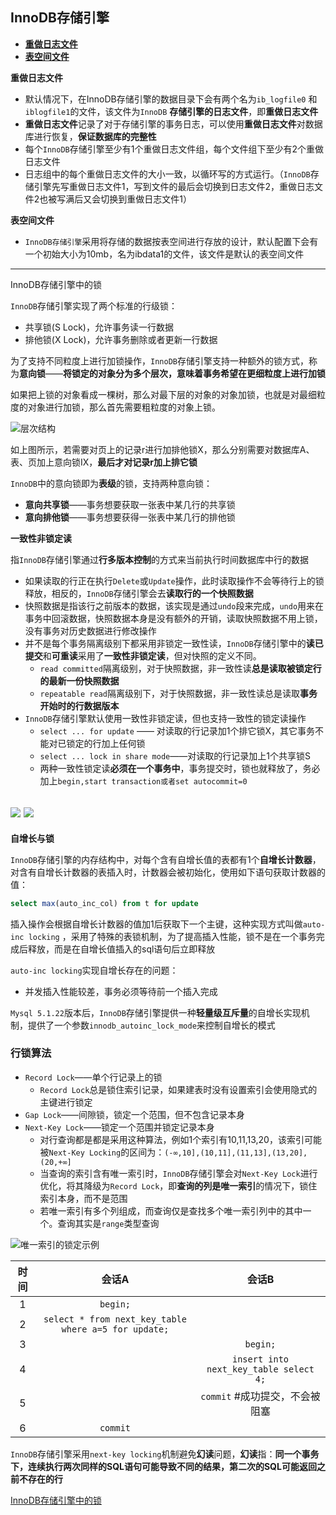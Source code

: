 ## InnoDB存储引擎



+ <a href="#redoFile">**重做日志文件**</a>
+ <a href="#tableFile">**表空间文件**</a>





<a name="redoFile">**重做日志文件**</a>

+ 默认情况下，在InnoDB存储引擎的数据目录下会有两个名为`ib_logfile0` 和`iblogfile1`的文件，该文件为`InnoDB` **存储引擎的日志文件**，即**重做日志文件**
+ **重做日志文件**记录了对于存储引擎的事务日志，可以使用**重做日志文件**对数据库进行恢复，**保证数据库的完整性**
+ 每个`InnoDB`存储引擎至少有1个重做日志文件组，每个文件组下至少有2个重做日志文件
+ 日志组中的每个重做日志文件的大小一致，以循环写的方式运行。（`InnoDB`存储引擎先写重做日志文件1，写到文件的最后会切换到日志文件2，重做日志文件2也被写满后又会切换到重做日志文件1）



<a name="tableFile">**表空间文件**</a>

+ `InnoDB存储引擎`采用将存储的数据按表空间进行存放的设计，默认配置下会有一个初始大小为10mb，名为ibdata1的文件，该文件是默认的表空间文件






----

<a name="InnodbLock">InnoDB存储引擎中的锁</a>


`InnoDB`存储引擎实现了两个标准的行级锁：

+ 共享锁(S Lock)，允许事务读一行数据
+ 排他锁(X Lock)，允许事务删除或者更新一行数据



为了支持不同粒度上进行加锁操作，`InnoDB`存储引擎支持一种额外的锁方式，称为**意向锁**——**将锁定的对象分为多个层次，意味着事务希望在更细粒度上进行加锁**



如果把上锁的对象看成一棵树，那么对最下层的对象的对象加锁，也就是对最细粒度的对象进行加锁，那么首先需要粗粒度的对象上锁。

![层次结构](https://github.com/HurricanGod/Home/blob/master/redis/img/%E5%B1%82%E6%AC%A1%E7%BB%93%E6%9E%84.png)

如上图所示，若需要对页上的记录r进行加排他锁X，那么分别需要对数据库A、表、页加上意向锁IX，**最后才对记录r加上排它锁**



`InnoDB`中的意向锁即为**表级**的锁，支持两种意向锁：

+ **意向共享锁**——事务想要获取一张表中某几行的共享锁
+ **意向排他锁**——事务想要获得一张表中某几行的排他锁



**一致性非锁定读**

指`InnoDB`存储引擎通过**行多版本控制**的方式来当前执行时间数据库中行的数据

+ 如果读取的行正在执行`Delete`或`Update`操作，此时读取操作不会等待行上的锁释放，相反的，`InnoDB`存储引擎会去**读取行的一个快照数据**
+ 快照数据是指该行之前版本的数据，该实现是通过`undo`段来完成，`undo`用来在事务中回滚数据，快照数据本身是没有额外的开销，读取快照数据不用上锁，没有事务对历史数据进行修改操作
+ 并不是每个事务隔离级别下都采用非锁定一致性读，`InnoDB`存储引擎中的**读已提交**和**可重读**采用了**一致性非锁定读**，但对快照的定义不同。
  + `read committed`隔离级别，对于快照数据，非一致性读**总是读取被锁定行的最新一份快照数据**
  + `repeatable read`隔离级别下，对于快照数据，非一致性读总是读取**事务开始时的行数据版本**
+ `InnoDB`存储引擎默认使用一致性非锁定读，但也支持一致性的锁定读操作
  + `select ... for update` —— 对读取的行记录加1个排它锁X，其它事务不能对已锁定的行加上任何锁
  + `select ... lock in share mode`——对读取的行记录加上1个共享锁S
  + 两种一致性锁定读**必须在一个事务中**，事务提交时，锁也就释放了，务必加上`begin,start transaction或者set autocommit=0`

![](https://github.com/HurricanGod/Home/blob/master/redis/img/%E9%9D%9E%E9%94%81%E5%AE%9A%E4%B8%80%E8%87%B4%E6%80%A7%E8%AF%BB.png)
![](https://github.com/HurricanGod/Home/blob/master/redis/img/%E9%9D%9E%E9%94%81%E5%AE%9A%E4%B8%80%E8%87%B4%E6%80%A7%E8%AF%BB.gif)
-----

**自增长与锁**

`InnoDB`存储引擎的内存结构中，对每个含有自增长值的表都有1个**自增长计数器**，对含有自增长计数器的表插入时，计数器会被初始化，使用如下语句获取计数器的值：

```sql
select max(auto_inc_col) from t for update
```

插入操作会根据自增长计数器的值加1后获取下一个主键，这种实现方式叫做`auto-inc locking` ，采用了特殊的表锁机制，为了提高插入性能，锁不是在一个事务完成后释放，而是在自增长值插入的sql语句后立即释放

`auto-inc locking`实现自增长存在的问题：

+ 并发插入性能较差，事务必须等待前一个插入完成





`Mysql 5.1.22`版本后，`InnoDB`存储引擎提供一种**轻量级互斥量**的自增长实现机制，提供了一个参数`innodb_autoinc_lock_mode`来控制自增长的模式



### 行锁算法

+ `Record Lock`——单个行记录上的锁
  + `Record Lock`总是锁住索引记录，如果建表时没有设置索引会使用隐式的主键进行锁定
+ `Gap Lock`——间隙锁，锁定一个范围，但不包含记录本身
+ `Next-Key Lock`——锁定一个范围并锁定记录本身
  + 对行查询都是都是采用这种算法，例如1个索引有10,11,13,20，该索引可能被`Next-Key Locking`的区间为：`(-∞,10],(10,11],(11,13],(13,20],(20,+∞]`
  + 当查询的索引含有唯一索引时，`InnoDB`存储引擎会对`Next-Key Lock`进行优化，将其降级为`Record Lock`，即**查询的列是唯一索引**的情况下，锁住索引本身，而不是范围
  + 若唯一索引有多个列组成，而查询仅是查找多个唯一索引列中的其中一个。查询其实是`range`类型查询





![唯一索引的锁定示例](https://github.com/HurricanGod/Home/blob/master/redis/img/next-key-locking.gif)



|  时间  |                   会话A                    |                  会话B                   |
| :--: | :--------------------------------------: | :------------------------------------: |
|  1   |                 `begin;`                 |                                        |
|  2   | `select * from next_key_table where a=5 for update;` |                                        |
|  3   |                                          |                `begin;`                |
|  4   |                                          | `insert into next_key_table select 4;` |
|  5   |                                          |          `commit` #成功提交，不会被阻塞          |
|  6   |                 `commit`                 |                                        |



`InnoDB`存储引擎采用`next-key locking`机制避免**幻读**问题，**幻读**指：**同一个事务下，连续执行两次同样的SQL语句可能导致不同的结果，第二次的SQL可能返回之前不存在的行**




<a href="#InnodbLock">InnoDB存储引擎中的锁</a>


